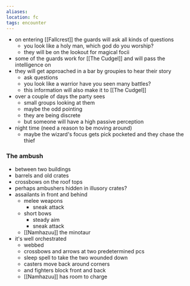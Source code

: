 ```yaml
---
aliases:
location: fc
tags: encounter
---
```


- on entering [[Fallcrest]] the guards will ask all kinds of questions
	- you look like a holy man, which god do you worship?
	- they will be on the lookout for magical focii
- some of the guards work for [[The Cudgel]] and will pass the intelligence on
- they will get approached in a bar by groupies to hear their story
	- ask questions
	- you look like a warrior have you seen many battles?
	- this information will also make it to [[The Cudgel]]
- over a couple of days the party sees
	- small groups looking at them
	- maybe the odd pointing
	- they are being discrete
	- but someone will have a high passive perception
- night time (need a reason to be moving around)
	-  maybe the wizard's focus gets pick pocketed and they chase the thief

### The ambush
- between two buildings
- barrels and old crates
- crossbows on the roof tops
- perhaps ambushers hidden in illusory crates?
- assailants in front and behind
	- melee weapons
		- sneak attack
	- short bows
		- steady aim
		- sneak attack
	- [[Namhazuu]] the minotaur
- it's well orchestrated
	- webbed
	- crossbows and arrows at two predetermined pcs
	- sleep spell to take the two wounded down
	- casters move back around corners
	- and fighters block front and back
	- [[Namhazuu]] has room to charge

### 